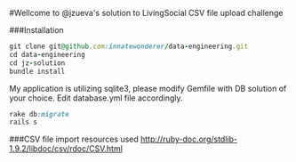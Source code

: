 #Wellcome to @jzueva's solution to LivingSocial CSV file upload challenge

###Installation
```ruby
git clone git@github.com:innatewonderer/data-engineering.git
cd data-engineering
cd jz-solution
bundle install
```

My application is utilizing sqlite3, please modify Gemfile with DB solution of your choice.
Edit database.yml file accordingly.

```ruby
rake db:migrate
rails s
```



###CSV file import resources used
http://ruby-doc.org/stdlib-1.9.2/libdoc/csv/rdoc/CSV.html
